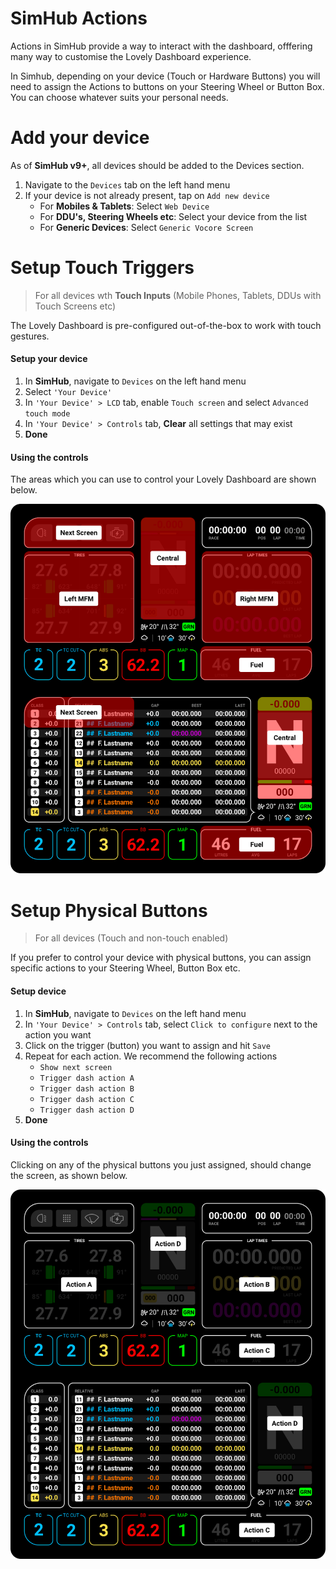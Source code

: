 # SimHub Actions
Actions in SimHub provide a way to interact with the dashboard, offfering many way to customise the Lovely Dashboard experience. 

In Simhub, depending on your device (Touch or Hardware Buttons) you will need to assign the Actions to buttons on your Steering Wheel or Button Box. You can choose whatever suits your personal needs.

# Add your device
As of **SimHub v9+**, all devices should be added to the Devices section.

1. Navigate to the `Devices` tab on the left hand menu
2. If your device is not already present, tap on `Add new device`
	* For **Mobiles & Tablets**: Select `Web Device`
	* For **DDU's, Steering Wheels etc**: Select your device from the list
	* For **Generic Devices**: Select `Generic Vocore Screen`

# Setup Touch Triggers
> For all devices wth **Touch Inputs** (Mobile Phones, Tablets, DDUs with Touch Screens etc) 
 
The Lovely Dashboard is pre-configured out-of-the-box to work with touch gestures. 

#### Setup your device
1. In **SimHub**, navigate to `Devices` on the left hand menu
2. Select `'Your Device'`
3. In `'Your Device' > LCD` tab, enable `Touch screen` and select `Advanced touch mode`
4. In `'Your Device' > Controls` tab, **Clear** all settings that may exist
6. **Done**

#### Using the controls
The areas which you can use to control your Lovely Dashboard are shown below.

![Pre-Defined Triggers](./images/PrimaryActionsOnlyTouch.png)

# Setup Physical Buttons

> For all devices (Touch and non-touch enabled)

If you prefer to control your device with physical buttons, you can assign specific actions to your Steering Wheel, Button Box etc.

#### Setup device
1. In **SimHub**, navigate to `Devices` on the left hand menu
2. In `'Your Device' > Controls` tab, select `Click to configure` next to the action you want
3. Click on the trigger (button) you want to assign and hit `Save`
4. Repeat for each action. We recommend the following actions
	* `Show next screen`
	* `Trigger dash action A`
	* `Trigger dash action B`
	* `Trigger dash action C`
	* `Trigger dash action D`
5. **Done**

#### Using the controls
Clicking on any of the physical buttons you just assigned, should change the screen, as shown below.

![Pre-Defined Triggers](./images/PrimaryActionsOnly.png)


